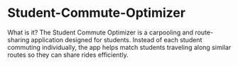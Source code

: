 # Student-Commute-Optimizer
What is it? The Student Commute Optimizer is a carpooling and route-sharing application designed for students. Instead of each student commuting individually, the app helps match students traveling along similar routes so they can share rides efficiently.
